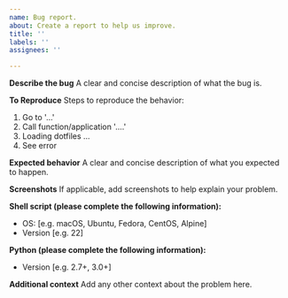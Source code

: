 ```yaml
---
name: Bug report.
about: Create a report to help us improve.
title: ''
labels: ''
assignees: ''

---
```


**Describe the bug**
A clear and concise description of what the bug is.

**To Reproduce**
Steps to reproduce the behavior:
1. Go to '...'
2. Call function/application '....'
3. Loading dotfiles ...
4. See error

**Expected behavior**
A clear and concise description of what you expected to happen.

**Screenshots**
If applicable, add screenshots to help explain your problem.

**Shell script (please complete the following information):**
 - OS: [e.g. macOS, Ubuntu, Fedora, CentOS, Alpine]
 - Version [e.g. 22]

**Python (please complete the following information):**
 - Version [e.g. 2.7+, 3.0+]

**Additional context**
Add any other context about the problem here.
